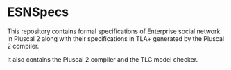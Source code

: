 # ESNSpecs
This repository contains formal specifications of Enterprise social network in Pluscal 2 along with their specifications in 
TLA+ generated by the Pluscal 2 compiler.

It also contains the Pluscal 2 compiler and the TLC model checker.
